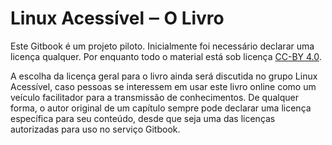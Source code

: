# Linux Acessível ‒ O Livro

Este Gitbook é um projeto piloto. Inicialmente foi necessário declarar uma licença qualquer. Por enquanto todo o material está sob licença [CC-BY 4.0].

A escolha da licença geral para o livro ainda será discutida no grupo Linux Acessível, caso pessoas se interessem em usar este livro online como um veículo facilitador para a transmissão de conhecimentos. De qualquer forma, o autor original de um capítulo sempre pode declarar uma licença específica para seu conteúdo, desde que seja uma das licenças autorizadas para uso no serviço Gitbook.

[CC-BY 4.0]: https://creativecommons.org/licenses/by/4.0/deed.pt_BR
